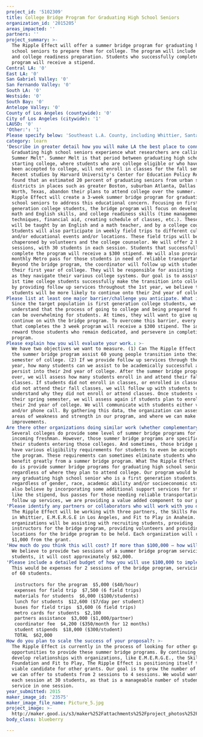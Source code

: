 ```yaml
---
project_id: '5102309'
title: College Bridge Program for Graduating High School Seniors
organization_id: '2015205'
areas_impacted: ''
partners: ''
project_summary: >-
  The Ripple Effect will offer a summer bridge program for graduating high
  school seniors to prepare them for college. The program will include academic
  and college readiness preparation. Students who successfully complete the
  program will receive a stipend.
Central LA: '0'
East LA: '0'
San Gabriel Valley: '0'
San Fernando Valley: '0'
South LA: '0'
Westside: '0'
South Bay: '0'
Antelope Valley: '0'
County of Los Angeles (countywide): '0'
City of Los Angeles (citywide): '1'
LAUSD: '0'
'Other:': '1'
Please specify below: 'Southeast L.A. County, including Whittier, Santa Fe Springs, Pico Rivera'
category: learn
'Describe in greater detail how you will make LA the best place to connect:': >-
  Graduating high school seniors experience what researchers are calling "The
  Summer Melt". Summer Melt is that period between graduating high school and
  starting college, where students who are college eligible or who have already
  been accepted to college, will not enroll in classes for the fall semester.
  Recent studies by Harvard University's Center for Education Policy Research
  found that an estimated 20 percent of graduating seniors from urban school
  districts in places such as greater Boston, suburban Atlanta, Dallas and Fort
  Worth, Texas, abandon their plans to attend college over the summer. The
  Ripple Effect will create a 3-week summer bridge program for graduating high
  school seniors to address this educational concern. Focusing on first
  generation college students, the bridge program will focus on developing basic
  math and English skills, and college readiness skills (time management, study
  techniques, financial aid, creating schedule of classes, etc.). These sessions
  will be taught by an English and a math teacher, and by a college counselor.
  Students will also participate in weekly field trips to different cultural
  and/or educational events and/or locations. These field trips will be
  chaperoned by volunteers and the college counselor. We will offer 2 bridge
  sessions, with 30 students in each session. Students that successfully
  complete the program will receive a $300 stipend. We will also provide a
  monthly Metro pass for those students in need of reliable transportation.
  Beyond the bridge program, the coordinator will follow up with students during
  their first year of college. They will be responsible for assisting students
  as they navigate their various college systems. Our goal is to assist these
  1st time college students successfully make the transition into college. And
  by providing follow up services throughout the 1st year, we believe that
  students will be more likely to continue onto their 2nd year of college.
Please list at least one major barrier/challenge you anticipate. What is your strategy for overcoming these obstacles?: >-
  Since the target population is first generation college students, we
  understand that the process of going to college and being prepared for college
  can be overwhelming for students. At times, they will want to give up and not
  continue on with the bridge program. To overcome this barrier, every student
  that completes the 3 week program will receive a $300 stipend. The idea is to
  reward those students who remain dedicated, and persevere in completing the
  program.
Please explain how you will evaluate your work.: >-
  We have two objectives we want to measure. (1) Can The Ripple Effect through
  the summer bridge program assist 60 young people transition into their first
  semester of college. (2) If we provide follow up services through the first
  year, how many students can we assist to be academically successful and
  persist into their 2nd year of college. After the summer bridge program is
  over, we will assess how many students enroll in and attend their fall
  classes. If students did not enroll in classes, or enrolled in classes, but
  did not attend their fall classes, we will follow up with students to better
  understand why they did not enroll or attend classes. Once students complete
  their spring semester, we will assess again if students plan to enroll for
  their 2nd year of college. We will communicate with students either via e-mail
  and/or phone call. By gathering this data, the organization can assess the
  areas of weakness and strength in our program, and where we can make
  improvements.
Are there other organizations doing similar work (whether complementary or competitive)? What is unique about your proposed approach?: >-
  Several colleges do provide some level of summer bridge programs for their
  incoming freshman. However, those summer bridge programs are specifically for
  their students entering those colleges. And sometimes, those bridge programs
  have various eligibility requirements for students to even be accepted into
  the program. These requirements can sometimes eliminate students who would
  benefit greatly from a summer bridge program. What The Ripple Effect plans to
  do is provide summer bridge programs for graduating high school seniors,
  regardless of where they plan to attend college. Our program would be open to
  any graduating high school senior who is a first generation students,
  regardless of gender, race, academic ability and/or socioeconomic status. We
  also believe by incorporating some additional support services for students,
  like the stipend, bus passes for those needing reliable transportation and
  follow up services, we are providing a value added component to our programs.
'Please identify any partners or collaborators who will work with you on this project. How much of the $100,000 grant award will each partner receive?': >-
  The Ripple Effect will be working with three partners, the Skills Foundation
  in Whittier, E.M.E.R.G.E in Los Angeles, and Fit to Play in Anaheim. These 3
  organizations will be assisting with recruiting students, providing
  instructors for the bridge program, providing volunteers and providing
  locations for the bridge program to be held. Each organization will receive
  $1,000 from the grant.
'How much do you think this will cost? If more than $100,000 – how will you cover the additional costs?': >-
  We believe to provide two sessions of a summer bridge program servicing 60
  students, it will cost approximately $62,000.
'Please include a detailed budget of how you will use $100,000 to implement this project.': >-
  This would be expenses for 2 sessions of the bridge program, servicing a total
  of 60 students.
   
   instructors for the program  $5,000 ($40/hour)
   expenses for field trip  $7,500 (6 field trips)
   materials for students  $6,000 ($100/students)
   lunch for students  $12,600 ($7/day per student)
   buses for field trips  $3,600 (6 field trips)
   metro cards for students  $2,100 
   partners assistance  $3,000 ($1,000/partner)
   coordinator fee  $4,200 ($350/month for 12 months)
   student stipends  $18,000 ($300/student)
   TOTAL  $62,000
How do you plan to scale the success of your proposal?: >-
  The Ripple Effect is currently in the process of looking for other grant
  opportunities to provide these summer bridge programs. By continuing to
  develop relationships with organizations, like E.M.E.R.G.E., the Skills
  Foundation and Fit to Play, The Ripple Effect is positioning itself to be a
  viable candidate for other grants. Our goal is to grow the number of sessions
  we can offer to students from 2 sessions to 4 sessions. We would want to keep
  each session at 30 students, as that is a manageable number of students to
  service in one session.
year_submitted: 2015
maker_image_id: '23575'
maker_image_file_name: Picture_5.jpg
project_image: >-
  http://maker.good.is/s3/maker%252Fattachments%252Fproject_photos%252Fimages%252F23575%252Fdisplay%252FPicture_5.jpg=c570x385
body_class: blueberry

---
```

